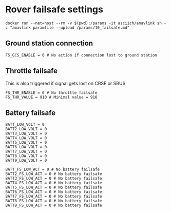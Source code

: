 # Rover failsafe settings

```
docker run --net=host --rm -v $(pwd):/params -it asciich/amavlink sh -c "amavlink paramfile --upload /params/10_failsafe.md"
```

## Ground station connection

```
FS_GCS_ENABLE = 0 # No action if connection lost to ground station
```

## Throttle failsafe

This is also triggered if signal gets lost on CRSF or SBUS

```
FS_THR_ENABLE = 0 # No throttle failsafe
FS_THR_VALUE = 910 # Minimal value = 910
```

## Battery failsafe

```
BATT_LOW_VOLT = 0
BATT2_LOW_VOLT = 0
BATT3_LOW_VOLT = 0
BATT4_LOW_VOLT = 0
BATT5_LOW_VOLT = 0
BATT6_LOW_VOLT = 0
BATT7_LOW_VOLT = 0
BATT8_LOW_VOLT = 0
BATT9_LOW_VOLT = 0

BATT_FS_LOW_ACT = 0 # No battery failsafe
BATT2_FS_LOW_ACT = 0 # No battery failsafe
BATT3_FS_LOW_ACT = 0 # No battery failsafe
BATT4_FS_LOW_ACT = 0 # No battery failsafe
BATT5_FS_LOW_ACT = 0 # No battery failsafe
BATT6_FS_LOW_ACT = 0 # No battery failsafe
BATT7_FS_LOW_ACT = 0 # No battery failsafe
BATT8_FS_LOW_ACT = 0 # No battery failsafe
BATT9_FS_LOW_ACT = 0 # No battery failsafe
```